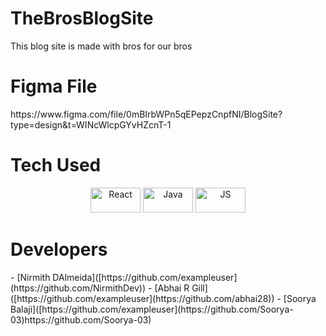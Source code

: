 
<p align="center">
<H1>TheBrosBlogSite</H1>
This blog site is made with bros for our bros
</p>

<p align="center">
<h1>Figma File</h1>
</p>
https://www.figma.com/file/0mBIrbWPn5qEPepzCnpfNI/BlogSite?type=design&t=WINcWlcpGYvHZcnT-1

<h1>Tech Used</h1>
<p align="center"> 
<img src="https://img.shields.io/badge/react-%2320232a.svg?style=for-the-badge&logo=react&logoColor=%2361DAFB" alt="React" width="80" height="40"/>
<img src="https://img.shields.io/badge/java-%23ED8B00.svg?style=for-the-badge&logo=java&logoColor=white" alt="Java" width="80" height="40"/> 
<img src="https://img.shields.io/badge/javascript-%23323330.svg?style=for-the-badge&logo=javascript&logoColor=%23F7DF1E" alt="JS" width="80" height="40"/>
</p>

<h1>Developers</h1>
- [Nirmith DAlmeida]([https://github.com/exampleuser](https://github.com/NirmithDev))
- [Abhai R Gill]([https://github.com/exampleuser](https://github.com/abhai28))
- [Soorya Balaji]([https://github.com/exampleuser](https://github.com/Soorya-03)https://github.com/Soorya-03)
